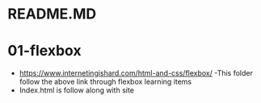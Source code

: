 # README.MD

# 01-flexbox
 - https://www.internetingishard.com/html-and-css/flexbox/
 -This folder follow the above link through flexbox learning items
 - Index.html is follow along with site 